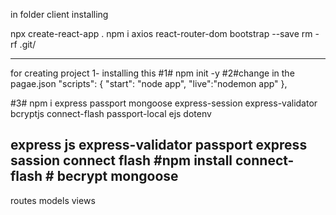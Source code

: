 in folder client  installing 

npx create-react-app .
npm i axios react-router-dom bootstrap  --save
rm -rf .git/


-------------------------------------------------------------
for creating project
1- installing this 
#1#  npm init -y
#2#change in the pagae.json 
"scripts": {
    "start": "node app",
    "live":"nodemon app"
  },

#3# npm i express passport mongoose express-session express-validator bcryptjs connect-flash passport-local ejs dotenv

express js
express-validator
passport
express sassion
connect flash  #npm install connect-flash #
becrypt
mongoose
----------------
routes
models
views